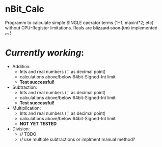 # nBit_Calc
Programm to calculate simple SINGLE operator terms (1+1; maxint\*2; etc) without CPU-Register limitations.
Reals are ~~blizzard soon (tm)~~ implemented ~~...~~ !
# *Currently working*:
  - Addition: 
    - Ints and real numbers (',' as decimal point) 
    - calculations above/below 64bit-Signed-Int limit
    - **Test successful!**
  - Subtraction:
    - Ints and real numbers (',' as decimal point)
    - calculations above/below 64bit-Signed-Int limit
    - **Test successful!**
  - Multiplication:
    - Ints and real numbers (',' as decimal point)
    - calculations above/below 64bit-Signed-Int limit
    - **NOT YET TESTED**
  - Division:
    - // TODO
    - // use multiple subtractions or implment manual method?
